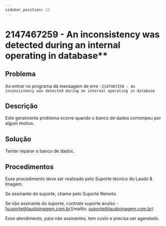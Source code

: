 ```yaml
---
sidebar_position: 23
---
```


# 2147467259 - An inconsistency was detected during an internal operating in database**

## Problema

Ao entrar no programa dá mensagem de erro `-2147467259 - An
inconsistency was detected during an internal operating in
database`

## Descrição

Este geralmente problema ocorre quando o banco de dados
corrompeu por algum motivo.

## Solução

Tentar reparar o banco de dados.

## Procedimentos

Esse procedimento deve ser realizado pelo Suporte técnico do
Laudo & Imagem.

Se assinante do suporte, chame pelo Suporte Remoto.

Se não assinante do suporte, contrate suporte avulso -
[suporte@laudoimagem.com.br](mailto: suporte@laudoimagem.com.br)

Esse atendimento, para não assinantes, tem custo e precisa ser
agendado.